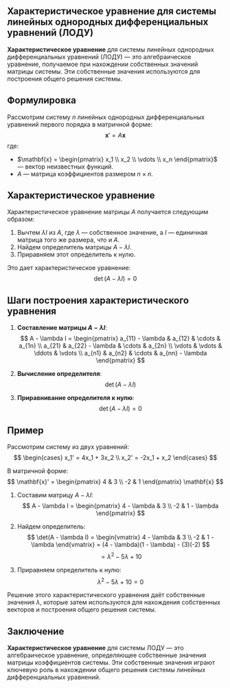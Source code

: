 ## Характеристическое уравнение для системы линейных однородных дифференциальных уравнений (ЛОДУ)

**Характеристическое уравнение** для системы линейных однородных дифференциальных уравнений (ЛОДУ) — это алгебраическое уравнение, получаемое при нахождении собственных значений матрицы системы. Эти собственные значения используются для построения общего решения системы.

## Формулировка

Рассмотрим систему $n$ линейных однородных дифференциальных уравнений первого порядка в матричной форме:
$$
\mathbf{x}' = A\mathbf{x}
$$
где:
- $\mathbf{x} = \begin{pmatrix} x_1 \\ x_2 \\ \vdots \\ x_n \end{pmatrix}$ — вектор неизвестных функций.
- $A$ — матрица коэффициентов размером $n \times n$.

## Характеристическое уравнение

Характеристическое уравнение матрицы $A$ получается следующим образом:
1. Вычтем $\lambda I$ из $A$, где $\lambda$ — собственное значение, а $I$ — единичная матрица того же размера, что и $A$.
2. Найдем определитель матрицы $A - \lambda I$.
3. Приравняем этот определитель к нулю.

Это дает характеристическое уравнение:
$$
\det(A - \lambda I) = 0
$$

## Шаги построения характеристического уравнения

1. **Составление матрицы $A - \lambda I$**:
   $$
   A - \lambda I = \begin{pmatrix}
   a_{11} - \lambda & a_{12} & \cdots & a_{1n} \\
   a_{21} & a_{22} - \lambda & \cdots & a_{2n} \\
   \vdots & \vdots & \ddots & \vdots \\
   a_{n1} & a_{n2} & \cdots & a_{nn} - \lambda
   \end{pmatrix}
   $$

2. **Вычисление определителя**:
   $$
   \det(A - \lambda I)
   $$

3. **Приравнивание определителя к нулю**:
   $$
   \det(A - \lambda I) = 0
   $$

## Пример

Рассмотрим систему из двух уравнений:
$$
\begin{cases}
x_1' = 4x_1 + 3x_2 \\
x_2' = -2x_1 + x_2
\end{cases}
$$

В матричной форме:
$$
\mathbf{x}' = \begin{pmatrix}
4 & 3 \\
-2 & 1
\end{pmatrix} \mathbf{x}
$$

1. Составим матрицу $A - \lambda I$:
   $$
   A - \lambda I = \begin{pmatrix}
   4 - \lambda & 3 \\
   -2 & 1 - \lambda
   \end{pmatrix}
   $$

2. Найдем определитель:
   $$
   \det(A - \lambda I) = \begin{vmatrix}
   4 - \lambda & 3 \\
   -2 & 1 - \lambda
   \end{vmatrix} = (4 - \lambda)(1 - \lambda) - (3)(-2)
   $$
   $$
   = \lambda^2 - 5\lambda + 10
   $$

3. Приравняем определитель к нулю:
   $$
   \lambda^2 - 5\lambda + 10 = 0
   $$

Решение этого характеристического уравнения даёт собственные значения $\lambda$, которые затем используются для нахождения собственных векторов и построения общего решения системы.

## Заключение

**Характеристическое уравнение** для системы ЛОДУ — это алгебраическое уравнение, определяющее собственные значения матрицы коэффициентов системы. Эти собственные значения играют ключевую роль в нахождении общего решения системы линейных дифференциальных уравнений.